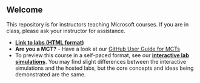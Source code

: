 <h2>Welcome</h2>

<p>This repository is for instructors teaching Microsoft courses. If you are in class, please ask your instructor for assistance.</p>

<ul>
	<li><strong><a href="https://microsoftlearning.github.io/AZ-104-MicrosoftAzureAdministrator/" rel="nofollow">Link to labs (HTML format)</a></strong></li>
	<li><strong>Are you a MCT?</strong> - Have a look at our <a href="https://microsoftlearning.github.io/MCT-User-Guide/" rel="nofollow">GitHub User Guide for MCTs</a></li>
	<li>To preview this course in a self-paced format, see our <strong><a href="https://mslabs.cloudguides.com/guides/AZ-104%20Exam%20Guide%20-%20Microsoft%20Azure%20Administrator" rel="nofollow">interactive lab simulations</a></strong>. You may find slight differences between the interactive simulations and the hosted labs, but the core concepts and ideas being demonstrated are the same.</li>
</ul>
